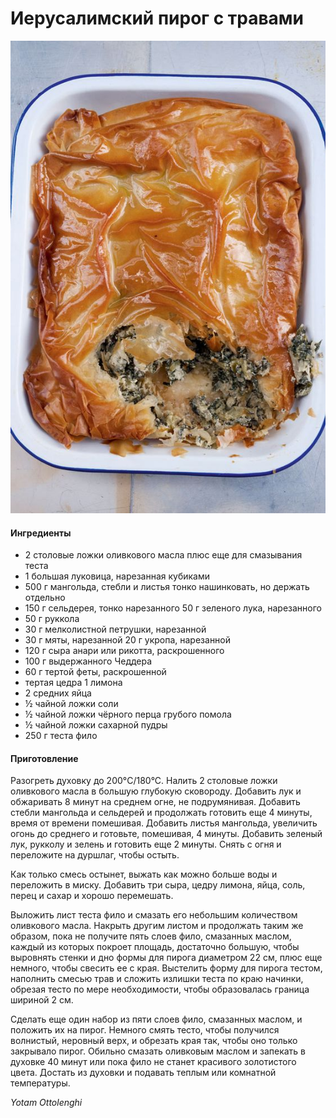 ﻿---
image: ../pics/d354322d452668abe7749d008c8d24f0.jpg
---
# Иерусалимский пирог с травами

![Иерусалимский пирог с травами](../pics/d354322d452668abe7749d008c8d24f0.jpg)

#### Ингредиенты

* 2 столовые ложки оливкового масла плюс еще для смазывания теста
* 1 большая луковица, нарезанная кубиками 
* 500 г мангольда, стебли и листья тонко нашинковать, но держать отдельно
* 150 г сельдерея, тонко нарезанного 50 г зеленого лука, нарезанного
* 50 г руккола
* 30 г мелколистной петрушки, нарезанной
* 30 г мяты, нарезанной 20 г укропа, нарезанной
* 120 г сыра анари или рикотта, раскрошенного
* 100 г выдержанного Чеддера
* 60 г тертой феты, раскрошенной
* тертая цедра 1 лимона
* 2 средних яйца
* ½ чайной ложки соли
* ½ чайной ложки чёрного перца грубого помола
* ½ чайной ложки сахарной пудры
* 250 г теста фило

#### Приготовление

Разогреть духовку до 200°C/180°C. Налить 2 столовые ложки оливкового масла в большую глубокую сковороду. Добавить лук и обжаривать 8 минут на среднем огне, не подрумянивая. Добавить стебли мангольда и сельдерей и продолжать готовить еще 4 минуты, время от времени помешивая. Добавить листья мангольда, увеличить огонь до среднего и готовьте, помешивая, 4 минуты. Добавить зеленый лук, рукколу и зелень и готовить еще 2 минуты. Снять с огня и переложите на дуршлаг, чтобы остыть.

Как только смесь остынет, выжать как можно больше воды и переложить в миску. Добавить три сыра, цедру лимона, яйца, соль, перец и сахар и хорошо перемешать.

Выложить лист теста фило и смазать его небольшим количеством оливкового масла. Накрыть другим листом и продолжать таким же образом, пока не получите пять слоев фило, смазанных маслом, каждый из которых покроет площадь, достаточно большую, чтобы выровнять стенки и дно формы для пирога диаметром 22 см, плюс еще немного, чтобы свесить ее с края. Выстелить форму для пирога тестом, наполнить смесью трав и сложить излишки теста по краю начинки, обрезая тесто по мере необходимости, чтобы образовалась граница шириной 2 см.

Сделать еще один набор из пяти слоев фило, смазанных маслом, и положить их на пирог. Немного смять тесто, чтобы получился волнистый, неровный верх, и обрезать края так, чтобы оно только закрывало пирог. Обильно смазать оливковым маслом и запекать в духовке 40 минут или пока фило не станет красивого золотистого цвета. Достать из духовки и подавать теплым или комнатной температуры.

*Yotam Ottolenghi*
